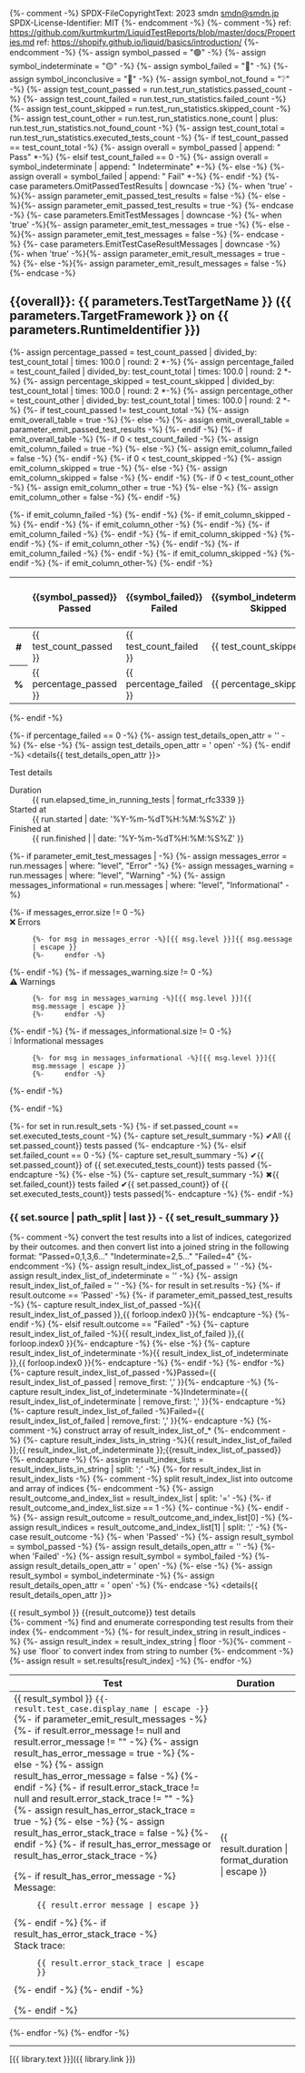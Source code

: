 {%- comment -%}
SPDX-FileCopyrightText: 2023 smdn <smdn@smdn.jp>
SPDX-License-Identifier: MIT
{%- endcomment -%}
{%- comment -%}
  ref: https://github.com/kurtmkurtm/LiquidTestReports/blob/master/docs/Properties.md
  ref: https://shopify.github.io/liquid/basics/introduction/
{%- endcomment -%}
{%- assign symbol_passed = "🟢" -%}
{%- assign symbol_indeterminate = "🟡" -%}
{%- assign symbol_failed = "🔴" -%}
{%- assign symbol_inconclusive = "💭" -%}
{%- assign symbol_not_found = "❔" -%}
{%- assign test_count_passed   = run.test_run_statistics.passed_count -%}
{%- assign test_count_failed   = run.test_run_statistics.failed_count -%}
{%- assign test_count_skipped  = run.test_run_statistics.skipped_count -%}
{%- assign test_count_other    = run.test_run_statistics.none_count | plus: run.test_run_statistics.not_found_count -%}
{%- assign test_count_total    = run.test_run_statistics.executed_tests_count -%}
{%- if test_count_passed == test_count_total -%}
{%-   assign overall = symbol_passed | append: " Pass" *-%}
{%- elsif test_count_failed == 0 -%}
{%-   assign overall = symbol_indeterminate | append: " Indeterminate" *-%}
{%- else -%}
{%-   assign overall = symbol_failed | append: " Fail" *-%}
{%- endif -%}
{%- case parameters.OmitPassedTestResults | downcase -%}
{%-   when 'true' -%}{%- assign parameter_emit_passed_test_results = false -%}
{%-   else -%}{%- assign parameter_emit_passed_test_results = true -%}
{%- endcase -%}
{%- case parameters.EmitTestMessages | downcase -%}
{%-   when 'true' -%}{%- assign parameter_emit_test_messages = true -%}
{%-   else -%}{%- assign parameter_emit_test_messages = false -%}
{%- endcase -%}
{%- case parameters.EmitTestCaseResultMessages | downcase -%}
{%-   when 'true' -%}{%- assign parameter_emit_result_messages = true -%}
{%-   else -%}{%- assign parameter_emit_result_messages = false -%}
{%- endcase -%}
## {{overall}}: {{ parameters.TestTargetName }} ({{ parameters.TargetFramework }} on {{ parameters.RuntimeIdentifier }})
{%- assign percentage_passed  = test_count_passed  | divided_by: test_count_total | times: 100.0 | round: 2 *-%}
{%- assign percentage_failed  = test_count_failed  | divided_by: test_count_total | times: 100.0 | round: 2 *-%}
{%- assign percentage_skipped = test_count_skipped | divided_by: test_count_total | times: 100.0 | round: 2 *-%}
{%- assign percentage_other   = test_count_other   | divided_by: test_count_total | times: 100.0 | round: 2 *-%}
{%- if test_count_passed != test_count_total -%}
{%-   assign emit_overall_table = true -%}
{%- else -%}
{%-   assign emit_overall_table = parameter_emit_passed_test_results -%}
{%- endif -%}
{%- if emit_overall_table -%}
{%-   if 0 < test_count_failed -%}
{%-     assign emit_column_failed = true -%}
{%-   else -%}
{%-     assign emit_column_failed = false -%}
{%-   endif -%}
{%-   if 0 < test_count_skipped -%}
{%-     assign emit_column_skipped = true -%}
{%-   else -%}
{%-     assign emit_column_skipped = false -%}
{%-   endif -%}
{%-   if 0 < test_count_other -%}
{%-     assign emit_column_other = true -%}
{%-   else -%}
{%-     assign emit_column_other = false -%}
{%-   endif -%}
<table>
  <thead>
    <tr>
      <th></th>
      <th scope="col">{{symbol_passed}} Passed</th>
{%- if emit_column_failed -%}
      <th scope="col">{{symbol_failed}} Failed</th>
{%- endif -%}
{%- if emit_column_skipped -%}
      <th scope="col">{{symbol_indeterminate}} Skipped</th>
{%- endif -%}
{%- if emit_column_other -%}
      <th scope="col">{{symbol_inconclusive}} Inconclusive<br/>{{symbol_not_found}} Not found</th>
{%- endif -%}
      <th scope="col">Total</th>
    </tr>
  </thead>
  <tbody>
    <tr>
      <th scope="row">#</th>
      <td>{{ test_count_passed }}</td>
{%- if emit_column_failed -%}
      <td>{{ test_count_failed }}</td>
{%- endif -%}
{%- if emit_column_skipped -%}
      <td>{{ test_count_skipped }}</td>
{%- endif -%}
{%- if emit_column_other -%}
      <td>{{ test_count_other }}</td>
{%- endif -%}
      <td>{{ test_count_total }}</td>
    </tr>
    <tr>
      <th scope="row">%</th>
      <td>{{ percentage_passed }}</td>
{%- if emit_column_failed -%}
      <td>{{ percentage_failed }}</td>
{%- endif -%}
{%- if emit_column_skipped -%}
      <td>{{ percentage_skipped }}</td>
{%- endif -%}
{%- if emit_column_other-%}
      <td>{{ percentage_other }}</td>
{%- endif -%}
      <td>100</td>
    </tr>
  </tbody>
</table>
{%- endif -%}

{%- if percentage_failed == 0 -%}
{%-   assign test_details_open_attr = '' -%}
{%- else -%}
{%-   assign test_details_open_attr = ' open' -%}
{%- endif -%}
<details{{ test_details_open_attr }}>
  <summary>Test details</summary>
  <dl>
    <dt>Duration</dt>
    <dd>{{ run.elapsed_time_in_running_tests | format_rfc3339 }}</dd>
    <dt>Started at</dt>
    <dd><time>{{ run.started | date: '%Y-%m-%dT%H:%M:%S%Z' }}</time></dd>
    <dt>Finished at</dt>
    <dd><time>{{ run.finished | | date: '%Y-%m-%dT%H:%M:%S%Z' }}</time></dd>
  </dl>
{%- if parameter_emit_test_messages | -%}
{%-   assign messages_error         = run.messages | where: "level", "Error" -%}
{%-   assign messages_warning       = run.messages | where: "level", "Warning" -%}
{%-   assign messages_informational = run.messages | where: "level", "Informational" -%}
  <dl>
{%-   if messages_error.size != 0 -%}
    <dt>❌ Errors</dt>
    <dd><pre><code>{%- for msg in messages_error -%}[{{ msg.level }}]{{ msg.message | escape }}
{%-     endfor -%}</code></pre></dd>
{%-   endif -%}
{%-   if messages_warning.size != 0 -%}
    <dt>⚠️ Warnings</summary>
    <dd><pre><code>{%- for msg in messages_warning -%}[{{ msg.level }}]{{ msg.message | escape }}
{%-     endfor -%}</code></pre></dd>
{%-   endif -%}
{%-   if messages_informational.size != 0 -%}
    <dt>❕ Informational messages</dt>
    <dd><pre><code>{%- for msg in messages_informational -%}[{{ msg.level }}]{{ msg.message | escape }}
{%-     endfor -%}</code></pre></dd>
{%-   endif -%}
  </dl>
{%- endif -%}
</details>

{%- for set in run.result_sets -%}
{%-   if set.passed_count == set.executed_tests_count -%}
{%-     capture set_result_summary -%} ✔All {{ set.passed_count}} tests passed {%- endcapture -%}
{%-   elsif set.failed_count == 0 -%}
{%-     capture set_result_summary -%} ✔{{ set.passed_count}} of {{ set.executed_tests_count}} tests passed {%- endcapture -%}
{%-   else -%}
{%-     capture set_result_summary -%} ✖{{ set.failed_count}} tests failed ✔{{ set.passed_count}} of {{ set.executed_tests_count}} tests passed{%- endcapture -%}
{%-   endif -%}
### {{ set.source | path_split | last }} - {{ set_result_summary }}
{%-   comment -%}
        convert the test results into a list of indices, categorized by their outcomes.
        and then convert list into a joined string in the following format:
          "Passed=0,1,3,6..."
          "Indeterminate=2,5..."
          "Failed=4"
{%-   endcomment -%}
{%-   assign result_index_list_of_passed = '' -%}
{%-   assign result_index_list_of_indeterminate = '' -%}
{%-   assign result_index_list_of_failed = '' -%}
{%-   for result in set.results -%}
{%-     if result.outcome == 'Passed' -%}
{%-       if parameter_emit_passed_test_results -%}
{%-         capture result_index_list_of_passed -%}{{ result_index_list_of_passed }},{{ forloop.index0 }}{%- endcapture -%}
{%-       endif -%}
{%-     elsif result.outcome == "Failed" -%}
{%-       capture result_index_list_of_failed -%}{{ result_index_list_of_failed }},{{ forloop.index0 }}{%- endcapture -%}
{%-     else -%}
{%-       capture result_index_list_of_indeterminate -%}{{ result_index_list_of_indeterminate }},{{ forloop.index0 }}{%- endcapture -%}
{%-     endif -%}
{%-   endfor -%}
{%-   capture result_index_list_of_passed -%}Passed={{ result_index_list_of_passed | remove_first: ',' }}{%- endcapture -%}
{%-   capture result_index_list_of_indeterminate -%}Indeterminate={{ result_index_list_of_indeterminate | remove_first: ',' }}{%- endcapture -%}
{%-   capture result_index_list_of_failed -%}Failed={{ result_index_list_of_failed | remove_first: ',' }}{%- endcapture -%}
{%-   comment -%}
        construct array of result_index_list_of_*
{%-   endcomment -%}
{%-   capture result_index_lists_in_string -%}{{ result_index_list_of_failed }};{{ result_index_list_of_indeterminate }};{{result_index_list_of_passed}}{%- endcapture -%}
{%-   assign result_index_lists = result_index_lists_in_string | split: ';' -%}
{%-   for result_index_list in result_index_lists -%}
{%-     comment -%}
          split result_index_list into outcome and array of indices
{%-     endcomment -%}
{%-     assign result_outcome_and_index_list = result_index_list | split: '=' -%}
{%-     if result_outcome_and_index_list.size == 1 -%}
{%-       continue -%}
{%-     endif -%}
{%-     assign result_outcome = result_outcome_and_index_list[0] -%}
{%-     assign result_indices = result_outcome_and_index_list[1] | split: ',' -%}
{%-     case result_outcome -%}
{%-       when 'Passed' -%}
{%-         assign result_symbol = symbol_passed -%}
{%-         assign result_details_open_attr = '' -%}
{%-       when 'Failed' -%}
{%-         assign result_symbol = symbol_failed -%}
{%-         assign result_details_open_attr = ' open' -%}
{%-       else -%}
{%-         assign result_symbol = symbol_indeterminate -%}
{%-         assign result_details_open_attr = ' open' -%}
{%-     endcase -%}
<details{{ result_details_open_attr }}>
  <summary>{{ result_symbol }} {{result_outcome}} test details</summary>
  <table>
    <thead>
      <tr>
        <th>Test</th>
        <th>Duration</th>
      </tr>
    </thead>
    <tbody>
{%-     comment -%}
          find and enumerate corresponding test results from their index
{%-     endcomment -%}
{%-     for result_index_string in result_indices -%}
{%-       assign result_index = result_index_string | floor -%}{%- comment -%} use `floor` to convert index from string to number {%- endcomment -%}
{%-       assign result = set.results[result_index] -%}
      <tr>
        <td>
          <span>{{ result_symbol }} <code>{{- result.test_case.display_name | escape -}}</code></span>
          {%- if parameter_emit_result_messages -%}
          {%-   if result.error_message != null and result.error_message != "" -%}
          {%-     assign result_has_error_message = true -%}
          {%-   else -%}
          {%-     assign result_has_error_message = false -%}
          {%-   endif -%}
          {%-   if result.error_stack_trace != null and result.error_stack_trace != "" -%}
          {%-     assign result_has_error_stack_trace = true -%}
          {%-   else -%}
          {%-     assign result_has_error_stack_trace = false -%}
          {%-   endif -%}
          {%-   if result_has_error_message or result_has_error_stack_trace -%}
          <dl>
          {%-     if result_has_error_message -%}
            <dt>Message:</dt>
            <dd><pre><code>{{ result.error_message | escape }}</code></pre></dd>
          {%-     endif -%}
          {%-     if result_has_error_stack_trace -%}
            <dt>Stack trace:</dt>
            <dd><pre><code>{{ result.error_stack_trace | escape }}</code></pre></dd>
          {%-     endif -%}
          {%-   endif -%}
          </dl>
          {%- endif -%}
        </td>
        <td>{{ result.duration | format_duration | escape }}</td>
      </tr>
{%-     endfor -%}
    </tbody>
  </table>
</details>
{%-   endfor -%}
{%- endfor -%}

----

[{{ library.text }}]({{ library.link }})

